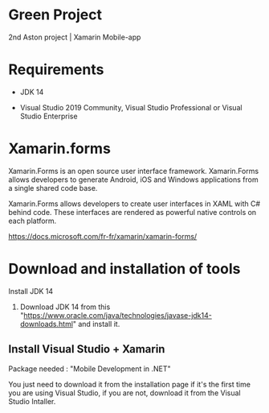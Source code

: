# Green Project
2nd Aston project | Xamarin Mobile-app

# Requirements

- JDK 14

- Visual Studio 2019 Community, Visual Studio Professional or Visual Studio Enterprise

# Xamarin.forms

Xamarin.Forms is an open source user interface framework. Xamarin.Forms allows developers to generate Android, iOS and Windows applications from a single shared code base.

Xamarin.Forms allows developers to create user interfaces in XAML with C# behind code. These interfaces are rendered as powerful native controls on each platform.

https://docs.microsoft.com/fr-fr/xamarin/xamarin-forms/

# Download and installation of tools

Install JDK 14 

1. Download JDK 14 from this "https://www.oracle.com/java/technologies/javase-jdk14-downloads.html" and install it.


## Install Visual Studio + Xamarin

Package needed : "Mobile Development in .NET"

You just need to download it from the installation page if it's the first time you are using Visual Studio, if you are not, download it from the Visual Studio Intaller.

